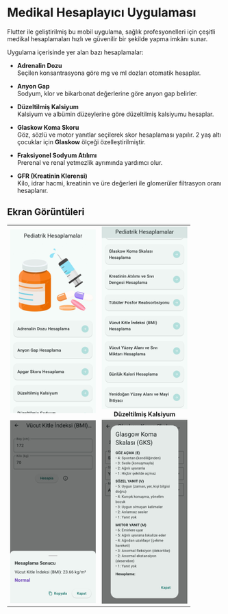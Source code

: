 # Medikal Hesaplayıcı Uygulaması

Flutter ile geliştirilmiş bu mobil uygulama, sağlık profesyonelleri için çeşitli medikal hesaplamaları hızlı ve güvenilir bir şekilde yapma imkânı sunar.

Uygulama içerisinde yer alan bazı hesaplamalar:

- **Adrenalin Dozu**  
  Seçilen konsantrasyona göre mg ve ml dozları otomatik hesaplar.

- **Anyon Gap**  
  Sodyum, klor ve bikarbonat değerlerine göre anyon gap belirler.

- **Düzeltilmiş Kalsiyum**  
  Kalsiyum ve albümin düzeylerine göre düzeltilmiş kalsiyumu hesaplar.

- **Glaskow Koma Skoru**  
  Göz, sözlü ve motor yanıtlar seçilerek skor hesaplaması yapılır.
  2 yaş altı çocuklar için **Glaskow** ölçeği özelleştirilmiştir.
- **Fraksiyonel Sodyum Atılımı**  
  Prerenal ve renal yetmezlik ayrımında yardımcı olur.

- **GFR (Kreatinin Klerensi)**  
  Kilo, idrar hacmi, kreatinin ve üre değerleri ile glomerüler filtrasyon oranı hesaplanır.

## Ekran Görüntüleri

<table>
  <tr>
    <td align="center">
      <img src="screenshots/Screenshot_20250718_101108.jpg" width="200"/><br/>
      <b></b>
    </td>
    <td align="center">
      <img src="screenshots/Screenshot_20250718_101118.jpg" width="200"/><br/>
      <b>Düzeltilmiş Kalsiyum</b>
    </td>
  </tr>
  <tr>
    <td align="center">
      <img src="screenshots/Screenshot_20250718_101129.jpg" width="200"/><br/>
      <b></b>
    </td>
    <td align="center">
      <img src="screenshots/Screenshot_20250718_101158.jpg" width="200"/><br/>
      <b></b>
    </td>
  </tr>
</table>


